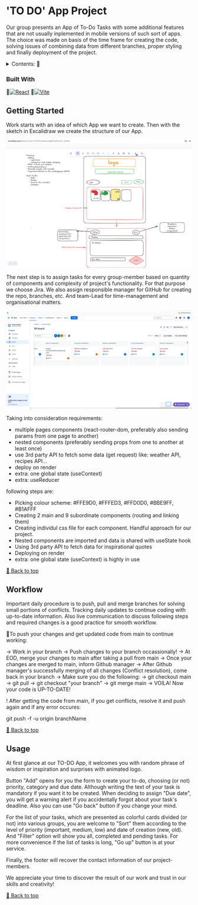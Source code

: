 # 'TO DO' App Project
Our group presents an App of To-Do Tasks with some additional features that are not usually inplemented in mobile versions of such sort of apps. The choice was made on basis of the time frame for creating the code, solving issues of combining data from different branches, proper styling and finally deployment of the project.

<details>
  <summary>Contents: 🔽</summary>

- [TO DO App Project](#to-do-app-project)
- [Built With](#built-with)
- [Getting Started](#getting-started)
- [Workflow](#workflow)
- [Usage](#usage)

</details>

### Built With

🔹[![React](https://img.shields.io/badge/React-20232A?style=for-the-badge&logo=react&logoColor=61DAFB)](https://react.dev/)
🔹[![Vite](https://img.shields.io/badge/Vite-646CFF?style=for-the-badge&logo=vite&logoColor=FFD62E)](https://vitejs.dev/)

## Getting Started
Work starts with an idea of which App we want to create. Then with the sketch in Excalidraw we create the structure of our App.

![Alt Text](.//src/assets/excalidraw_todo.png)

The next step is to assign tasks for every group-member based on quantity of components and complexity of project's functionality. For that purpose we choose Jira.
We also assign responsible manager for GitHub for creating the repo, branches, etc. And team-Lead for time-management and organisational matters.

![Alt Text](.//src/assets/jira_todo.png)

Taking into consideration requirements:

  - multiple pages components (react-router-dom, preferably also sending params from one page to another)
  - nested components (preferably sending props from one to another at least once)
  - use 3rd party API to fetch some data (get request) like: weather API, recipes API...
  - deploy on render
  - extra: one global state (useContext)
  - extra: useReducer

following steps are:

  * Picking colour scheme: #FFE9D0, #FFFED3, #FFD0D0, #BBE9FF, #B1AFFF
  * Creating 2 main and 9 subordinate components (routing and linking them)
  * Creating individul css file for each component. Handful approach for our project.
  * Nested components are imported and data is shared with useState hook
  * Using 3rd party API to fetch data for inspirational quotes
  * Deploying on render
  * extra: one global state (useContext) is highly in use

[🔼 Back to top](#to-do-app-project)
 
## Workflow 
Important daily procedure is to push, pull and merge branches for solving small portions of conflicts. Tracking daily updates to continue coding with up-to-date information. Also live communication to discuss following steps and required changes is a good practice for smooth workflow.

🔹To push your changes and get updated code from main to continue working:

-> Work in your branch
-> Push changes to your branch occassionally!
-> At EOD, merge your changes to main after taking a pull from main
-> Once your changes are merged to main, inform Github manager
-> After Github manager's successfully merging of all changes (Conflict resolution), come back in your branch
-> Make sure you do the following:
  -> git checkout main
  -> git pull
  -> git checkout "your branch"
  -> git merge main
-> VOILA! Now your code is UP-TO-DATE!

! After getting the code from main, if you get conflicts, resolve it and push again and if any error occures:

git push -f -u origin branchName

[🔼 Back to top](#to-do-app-project)

## Usage
At first glance at our TO-DO App, it welcomes you with random phrase of wisdom or inspiration and surprises with animated logo. 

Button "Add" opens for you the form to create your to-do, choosing (or not) priority, category and due date. Although writing the text of your task is mandatory if you want it to be created. 
When deciding to assign "Due date", you will get a warning alert if you accidentally forgot about your task's deadline.
Also you can use "Go back" button if you change your mind.

For the list of your tasks, which are presented as colorful cards divided (or not) into various groups, you are welcome to "Sort" them according to the level of priority (important, medium, low) and date of creation (new, old). And "Filter" option will show you all, completed and pending tasks. 
For more convenience if the list of tasks is long, "Go up" button is at your service.

Finally, the footer will recover the contact information of our project-members.

We appreciate your time to discover the result of our work and trust in our skills and creativity!

[🔼 Back to top](#to-do-app-project)